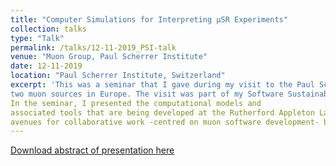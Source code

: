 ```yaml
---
title: "Computer Simulations for Interpreting μSR Experiments"
collection: talks
type: "Talk"
permalink: /talks/12-11-2019_PSI-talk
venue: "Muon Group, Paul Scherrer Institute"
date: 12-11-2019
location: "Paul Scherrer Institute, Switzerland"
excerpt: 'This was a seminar that I gave during my visit to the Paul Scherrer Institute (PSI), which hosts one of the 
two muon sources in Europe. The visit was part of my Software Sustainability Institute's fellowship.  
In the seminar, I presented the computational models and 
associated tools that are being developed at the Rutherford Appleton Laboratory (RAL), and discussed some potential 
avenues for collaborative work -centred on muon software development- between PSI and RAL.'
---
```


[Download abstract of presentation here](https://www.psi.ch/en/lmu/seminar)
